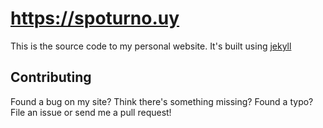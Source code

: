 # https://spoturno.uy
This is the source code to my personal website. It's built using [jekyll](https://jekyllrb.com/)

## Contributing 
Found a bug on my site? Think there's something missing? Found a typo? File an issue or send me a pull request!
